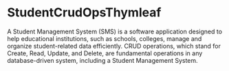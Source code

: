 # StudentCrudOpsThymleaf
A Student Management System (SMS) is a software application designed to help educational institutions, such as schools, colleges, manage and organize student-related data efficiently. CRUD operations, which stand for Create, Read, Update, and Delete, are fundamental operations in any database-driven system, including a Student Management System. 
